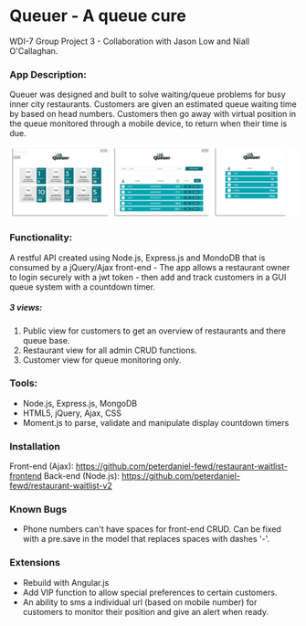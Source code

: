 # Queuer - A queue cure
WDI-7 Group Project 3 - Collaboration with Jason Low and Niall O'Callaghan.

### App Description:
Queuer was designed and built to solve waiting/queue problems for busy inner city restaurants. Customers are given an estimated queue waiting time by based on head numbers. Customers then go away with virtual position in the queue monitored through a mobile device, to return when their time is due.

![screengrabs](sc.jpg)

### Functionality:
A restful API created using Node.js, Express.js and MondoDB that is consumed by a jQuery/Ajax front-end - The app allows a restaurant owner to login securely with a jwt token - then add and track customers in a GUI queue system with a countdown timer.

##### 3 views:
1. Public view for customers to get an overview of restaurants and there queue base.
2. Restaurant view for all admin CRUD functions.
3. Customer view for queue monitoring only.

### Tools:
* Node.js, Express.js, MongoDB
* HTML5, jQuery, Ajax, CSS
* Moment.js to parse, validate and manipulate display countdown timers

### Installation
Front-end (Ajax): https://github.com/peterdaniel-fewd/restaurant-waitlist-frontend
Back-end (Node.js): https://github.com/peterdaniel-fewd/restaurant-waitlist-v2

### Known Bugs
- Phone numbers can't have spaces for front-end CRUD. Can be fixed with a pre.save in the model that replaces spaces with dashes '-'.

### Extensions
- Rebuild with Angular.js
- Add VIP function to allow special preferences to certain customers.
- An ability to sms a individual url (based on mobile number) for customers to monitor their position and give an alert when ready.
